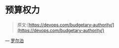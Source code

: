 # 预算权力

> 原文:[https://devops.com/budgetary-authority/](https://devops.com/budgetary-authority/)

— [罗尔泊](https://devops.com/author/breselman/)